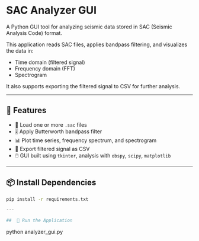 # SAC Analyzer GUI

A Python GUI tool for analyzing seismic data stored in SAC (Seismic Analysis Code) format.

This application reads SAC files, applies bandpass filtering, and visualizes the data in:
- Time domain (filtered signal)
- Frequency domain (FFT)
- Spectrogram

It also supports exporting the filtered signal to CSV for further analysis.

---

## 🔧 Features

- 📂 Load one or more `.sac` files
- 🎚️ Apply Butterworth bandpass filter
- 📊 Plot time series, frequency spectrum, and spectrogram
- 💾 Export filtered signal as CSV
- 🖱️ GUI built using `tkinter`, analysis with `obspy`, `scipy`, `matplotlib`

---

## 📦 Install Dependencies

```bash
pip install -r requirements.txt

---

##  🚀 Run the Application

```
python analyzer_gui.py
